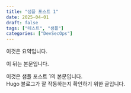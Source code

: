 ```yaml
---
title: "샘플 포스트 1"
date: 2025-04-01
draft: false
tags: ["테스트", "샘플"]
categories: ["DevSecOps"]
---
```


이것은 요약입니다.  
<!--more-->  
이 뒤는 본문입니다.

이것은 샘플 포스트 1의 본문입니다.  
Hugo 블로그가 잘 작동하는지 확인하기 위한 글입니다.
